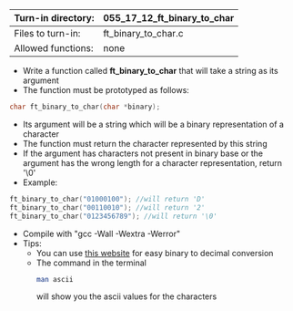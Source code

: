 Turn-in directory: | 055_17_12_ft_binary_to_char|
-------------|-------------|
Files to turn-in: | ft_binary_to_char.c |
Allowed functions: | none

* Write a function called **ft_binary_to_char** that will take a string as its argument
* The function must be prototyped as follows:
```C
char ft_binary_to_char(char *binary);
```
* Its argument will be a string which will be a binary representation of a character 
* The function must return the character represented by this string
* If the argument has characters not present in binary base or the argument has the wrong length for a character representation, return '\0'
* Example:
``` C
ft_binary_to_char("01000100"); //will return 'D' 
ft_binary_to_char("00110010"); //will return '2'
ft_binary_to_char("0123456789"); //will return '\0'
```
* Compile with "gcc -Wall -Wextra -Werror"
* Tips:
  - You can use [this website](https://sebastienguillon.com/test/javascript/convertisseur.html) for easy binary to decimal conversion
  - The command in the terminal
    ``` Bash
    man ascii
    ```
    will show you the ascii values for the characters
